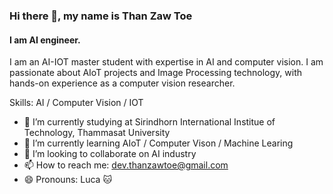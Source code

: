 ### Hi there 👋, my name is Than Zaw Toe
#### I am AI engineer.

I am an AI-IOT master student with expertise in AI and computer vision. I am passionate about AIoT
projects and Image Processing technology, with hands-on experience as a computer vision researcher.

Skills: AI / Computer Vision / IOT 

- 🔭 I’m currently studying at Sirindhorn International Institue of Technology, Thammasat University
- 🌱 I’m currently learning AIoT / Computer Vison / Machine Learing   
- 👯 I’m looking to collaborate on AI industry
- 📫 How to reach me: dev.thanzawtoe@gmail.com 
- 😄 Pronouns: Luca 🐱 





